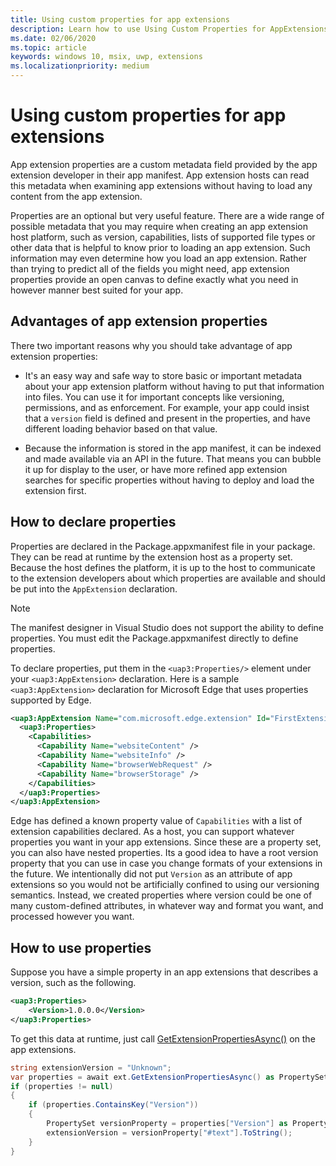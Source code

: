 ```yaml
---
title: Using custom properties for app extensions
description: Learn how to use Using Custom Properties for AppExtensions
ms.date: 02/06/2020
ms.topic: article
keywords: windows 10, msix, uwp, extensions
ms.localizationpriority: medium
---
```


# Using custom properties for app extensions

App extension properties are a custom metadata field provided by the app extension developer in their app manifest. App extension hosts can read this metadata when examining app extensions without having to load any content from the app extension.

Properties are an optional but very useful feature. There are a wide range of possible metadata that you may require when creating an app extension host platform, such as version, capabilities, lists of supported file types or other data that is helpful to know prior to loading an app extension. Such information may even determine how you load an app extension. Rather than trying to predict all of the fields you might need, app extension properties provide an open canvas to define exactly what you need in however manner best suited for your app.

## Advantages of app extension properties

There two important reasons why you should take advantage of app extension properties:

* It's an easy way and safe way to store basic or important metadata about your app extension platform without having to put that information into files. You can use it for important concepts like versioning, permissions, and as enforcement. For example, your app could insist that a `version` field is defined and present in the properties, and have different loading behavior based on that value.

* Because the information is stored in the app manifest, it can be indexed and made available via an API in the future. That means you can bubble it up for display to the user, or have more refined app extension searches for specific properties without having to deploy and load the extension first.

## How to declare properties

Properties are declared in the Package.appxmanifest file in your package. They can be read at runtime by the extension host as a property set. Because the host defines the platform, it is up to the host to communicate to the extension developers about which properties are available and should be put into the `AppExtension` declaration.

> [!NOTE]
> The manifest designer in Visual Studio does not support the ability to define properties. You must edit the Package.appxmanifest directly to define properties.

To declare properties, put them in the `<uap3:Properties/>` element under your `<uap3:AppExtension>` declaration. Here is a sample `<uap3:AppExtension>` declaration for Microsoft Edge that uses properties supported by Edge.

```xml
<uap3:AppExtension Name="com.microsoft.edge.extension" Id="FirstExtension" PublicFolder="Extension" DisplayName="MyExtension">
  <uap3:Properties>
    <Capabilities>
      <Capability Name="websiteContent" />
      <Capability Name="websiteInfo" />
      <Capability Name="browserWebRequest" />
      <Capability Name="browserStorage" />
    </Capabilities>
  </uap3:Properties>
</uap3:AppExtension>
```

Edge has defined a known property value of `Capabilities` with a list of extension capabilities declared. As a host, you can support whatever properties you want in your app extensions. Since these are a property set, you can also have nested properties. Its a good idea to have a root version property that you can use in case you change formats of your extensions in the future. We intentionally did not put `Version` as an attribute of app extensions so you would not be artificially confined to using our versioning semantics. Instead, we created properties where version could be one of many custom-defined attributes, in whatever way and format you want, and processed however you want.

## How to use properties

Suppose you have a simple property in an app extensions that describes a version, such as the following.

```xml
<uap3:Properties>
    <Version>1.0.0.0</Version>
</uap3:Properties>
```

To get this data at runtime, just call [GetExtensionPropertiesAsync()](/uwp/api/windows.applicationmodel.appextensions.appextension.getextensionpropertiesasync) on the app extensions.

```csharp
string extensionVersion = "Unknown";
var properties = await ext.GetExtensionPropertiesAsync() as PropertySet;
if (properties != null)
{
    if (properties.ContainsKey("Version"))
    {
        PropertySet versionProperty = properties["Version"] as PropertySet;
        extensionVersion = versionProperty["#text"].ToString();
    }
}
```